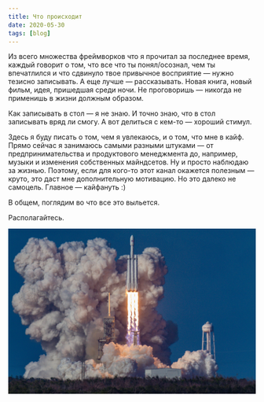 ```yaml
---
title: Что происходит
date: 2020-05-30
tags: [blog]
---
```


Из всего множества фреймворков что я прочитал за последнее время, каждый говорит о том, что все что ты понял/осознал, чем ты впечатлился и что сдвинуло твое привычное восприятие — нужно тезисно записывать. А еще лучше — рассказывать. Новая книга, новый фильм, идея, пришедшая среди ночи. Не проговоришь — никогда не применишь в жизни должным образом. 

Как записывать в стол — я не знаю. И точно знаю, что в стол записывать вряд ли смогу. А вот делиться с кем-то — хороший стимул. 

Здесь я буду писать о том, чем я увлекаюсь, и о том, что мне в кайф. Прямо сейчас я занимаюсь самыми разными штуками — от предпринимательства и продуктового менеджмента до, например, музыки и изменения собственных майндсетов. Ну и просто наблюдаю за жизнью. Поэтому, если для кого-то этот канал окажется полезным — круто, это даст мне дополнительную мотивацию. Но это далеко не самоцель. Главное — кайфануть :)

В общем, поглядим во что все это выльется. 

Располагайтесь.

![Rocket launch](/media/rocket.jpg)